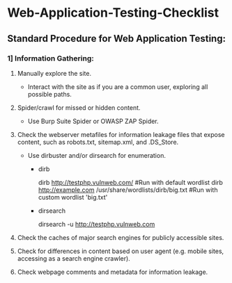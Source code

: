 # Web-Application-Testing-Checklist

## Standard Procedure for Web Application Testing:

### 1] Information Gathering:

1) Manually explore the site.
   - Interact with the site as if you are a common user, exploring all possible paths.
     
2) Spider/crawl for missed or hidden content.
   - Use Burp Suite Spider or OWASP ZAP Spider.
     
3) Check the webserver metafiles for information leakage files that expose content, such as robots.txt, sitemap.xml, and .DS_Store.
   - Use dirbuster and/or dirsearch for enumeration.

      - dirb
        
           dirb http://testphp.vulnweb.com/   #Run with default wordlist
           dirb http://example.com /usr/share/wordlists/dirb/big.txt  #Run with custom wordlist 'big.txt'

      - dirsearch
        
           dirsearch -u http://testphp.vulnweb.com

4) Check the caches of major search engines for publicly accessible sites.

5) Check for differences in content based on user agent (e.g. mobile sites, accessing as a search engine crawler).

6) Check webpage comments and metadata for information leakage.
